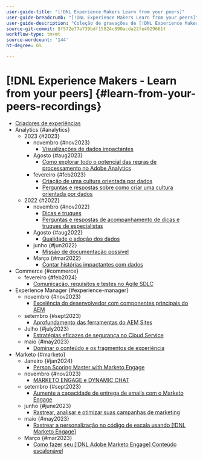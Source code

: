 ```yaml
---
user-guide-title: "[!DNL Experience Makers Learn from your peers]"
user-guide-breadcrumb: "[!DNL Experience Makers Learn from your peers]"
user-guide-description: "Coleção de gravações de [!DNL Experience Makers Learn from your peers]"
source-git-commit: 8f572e77a739bdf15824c890acda22fe4029661f
workflow-type: tm+mt
source-wordcount: '144'
ht-degree: 6%

---
```



# [!DNL Experience Makers - Learn from your peers] {#learn-from-your-peers-recordings}

+ [Criadores de experiências](overview.md)
+ Analytics {#analytics}
   + 2023 {#2023}
      + novembro {#nov2023}
         + [Visualizações de dados impactantes](analytics/nov2023/impactful-data-visualizations.md)
      + Agosto {#aug2023}
         + [Como explorar todo o potencial das regras de processamento no Adobe Analytics](analytics/aug2023/processing-rules.md)
      + fevereiro {#feb2023}
         + [Criação de uma cultura orientada por dados](analytics/feb2023/data-driven-culture.md)
         + [Perguntas e respostas sobre como criar uma cultura orientada por dados](analytics/feb2023/data-driven-culture-q-and-a.md)
   + 2022 {#2022}
      + novembro {#nov2022}
         + [Dicas e truques](analytics/nov2022/tips-and-tricks.md)
         + [Perguntas e respostas de acompanhamento de dicas e truques de especialistas](analytics/nov2022/tips-and-tricks-q-and-a.md)
      + Agosto {#aug2022}
         + [Qualidade e adoção dos dados](analytics/aug2022/data-quality.md)
      + junho {#jun2022}
         + [Missão de documentação possível](analytics/june2022/mission-possible.md)
      + Março {#mar2022}
         + [Contar histórias impactantes com dados](analytics/mar2022/stories-with-data.md)
+ Commerce {#commerce}
   + fevereiro {#feb2024}
      + [Comunicação, requisitos e testes no Agile SDLC](commerce/2024/agile-sdlc.md)
+ Experience Manager {#experience-manager}
   + novembro {#nov2023}
      + [Excelência do desenvolvedor com componentes principais do AEM](experience-manager/nov2023/core-components.md)
   + setembro {#sept2023}
      + [Aprofundamento das ferramentas do AEM Sites](experience-manager/sept2023/aem-sites-tools.md)
   + Julho {#july2023}
      + [Estratégias eficazes de segurança no Cloud Service](experience-manager/july2023/effective-security-strategies-in-cloud-service.md)
   + maio {#may2023}
      + [Dominar o conteúdo e os fragmentos de experiência](experience-manager/may2023/mastering-content-and-experience-fragments.md)
+ Marketo {#marketo}
   + Janeiro {#jan2024}
      + [Person Scoring Master with Marketo Engage](marketo/jan2024/person-scoring-mastery.md)
   + novembro {#nov2023}
      + [MARKETO ENGAGE e DYNAMIC CHAT](marketo/nov2023/dynamic-chat.md)
   + setembro {#sept2023}
      + [Aumente a capacidade de entrega de emails com o Marketo Engage](marketo/sept2023/email-deliverability.md)
   + junho {#june2023}
      + [Rastrear, analisar e otimizar suas campanhas de marketing](marketo/june2023/marketing-campaigns.md)
   + maio {#may2023}
      + [Rastrear a personalização no código de escala usando [!DNL Marketo Engage]](marketo/may2023/personalization-at-scale.md)
   + Março {#mar2023}
      + [Como fazer seu [!DNL Adobe Marketo Engage] Conteúdo escalonável](marketo/mar2023/templates-tokens-teamwork.md)
